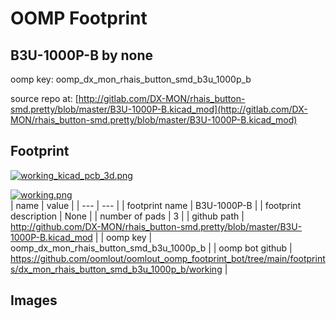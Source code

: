 # OOMP Footprint  
## B3U-1000P-B  by none  
  
oomp key: oomp_dx_mon_rhais_button_smd_b3u_1000p_b  
  
source repo at: [http://gitlab.com/DX-MON/rhais_button-smd.pretty/blob/master/B3U-1000P-B.kicad_mod](http://gitlab.com/DX-MON/rhais_button-smd.pretty/blob/master/B3U-1000P-B.kicad_mod)  
## Footprint  
  
[![working_kicad_pcb_3d.png](working_kicad_pcb_3d_600.png)](working_kicad_pcb_3d.png)  
  
[![working.png](working_600.png)](working.png)  
| name | value | 
| --- | --- | 
| footprint name | B3U-1000P-B | 
| footprint description | None | 
| number of pads | 3 | 
| github path | http://github.com/DX-MON/rhais_button-smd.pretty/blob/master/B3U-1000P-B.kicad_mod | 
| oomp key | oomp_dx_mon_rhais_button_smd_b3u_1000p_b | 
| oomp bot github | https://github.com/oomlout/oomlout_oomp_footprint_bot/tree/main/footprints/dx_mon_rhais_button_smd_b3u_1000p_b/working | 
## Images  
